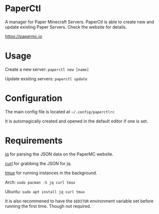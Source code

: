 # PaperCtl
A manager for Paper Minecraft Servers. PaperCtl is able to create new and update existing Paper Servers. Check the website for details.

https://papermc.io
# Usage
Create a new server: `paperctl new [name]`

Update exsiting servers: `paperctl update`
# Configuration
The main config file is located at `~/.config/paperctlrc`

It is automagically created and opened in the default editor if one is set.
# Requirements
[jq](https://stedolan.github.io/jq/) for parsing the JSON data on the PaperMC website.

[curl](https://github.com/curl/curl) for grabbing the JSON for jq.

[tmux](https://github.com/tmux/tmux/wiki) for running instances in the background.

Arch: `sudo pacman -S jq curl tmux`

Ubuntu: `sudo apt install jq curl tmux`

It is also recommened to have the `$EDITOR` environment variable set before running the first time. Though not required.
